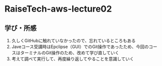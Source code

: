 # RaiseTech-aws-lecture02
##  学び・所感
1.  久しくGitHubに触れていなかったので、忘れているところもある
1.  Javeコース受講時はEpclipse（GUI）でのGit操作であったため、今回のコースはターミナルのGit操作のため、改めて学び直していく
1.  考えて調べて実行して、再度繰り返してやることを意識していく

